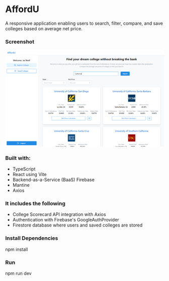 # AffordU

A responsive application enabling users to search, filter, compare, and save colleges based on average net price.

### Screenshot

![Screenshot preview for the Intro component with sign up form coding challenge](./public/screenshot.PNG)

### Built with:

- TypeScript
- React using Vite
- Backend-as-a-Service (BaaS) Firebase
- Mantine
- Axios

### It includes the following

- College Scorecard API integration with Axios
- Authentication with Firebase's GoogleAuthProvider
- Firestore database where users and saved colleges are stored

### Install Dependencies

npm install

### Run

npm run dev
